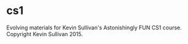 # cs1
Evolving materials for Kevin Sullivan's Astonishingly FUN CS1 course.
Copyright Kevin Sullivan 2015. 
